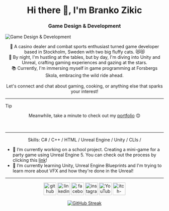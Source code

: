 
<h1 align="center">
Hi there 👋, I'm Branko Zikic
</h1>

<h3 align="center">
 Game Design & Development
</h3>

![Game Design & Development](https://media.licdn.com/dms/image/D5616AQHmvddjlgBKXg/profile-displaybackgroundimage-shrink_350_1400/0/1700213842710?e=1726099200&v=beta&t=_dBuncDs5kc2rEjR-6Q63i1sqidmCwdmabowjsprx4E)

<p align="center">
🎲 A casino dealer and combat sports enthusiast turned game developer based in Stockholm, Sweden with two big fluffy cats. 😻😻<br>
🌙 By night, I'm hustling at the tables, but by day, I'm diving into Unity and Unreal, crafting gaming experiences and gazing at the stars.<br>
📚 Currently, I'm immersing myself in game programming at Forsbergs Skola, embracing the wild ride ahead.<br><br>
Let's connect and chat about gaming, cooking, or anything else that sparks your interest!
</p>

***

> [!TIP]
> <p align="center">Meanwhile, take a minute to check out my <a href="https://sites.google.com/view/brankozikic-portfolio" target="_blank" rel="noopener noreferrer">portfolio</a> 😊<br>
</p>
<br>

***

<p align="center">
Skills: C# / C++ / HTML / Unreal Engine / Unity / CLIs /<br>
</p>

- 🔭 I’m currently working on a school project. Creating a mini-game for a party game using Unreal Engine 5. You can check out the process by clicking this [link](https://sites.google.com/view/brankozikic-portfolio/projects/party-tanks-mini-game)!
- 🌱 I’m currently learning Unity, Unreal Engine Blueprints and I'm trying to learn more about VFX and how they're done in the Unreal!

***

<p align="center">
  <a href="https://github.com/ItsBranko"><img src="https://cdn.simpleicons.org/github/cornflowerblue" alt="github" height="40"></a>
  <a href="https://www.linkedin.com/in/branko-zikic-9992762a0/"><img src="https://cdn.simpleicons.org/linkedin/cornflowerblue" alt="linkedin" height="40"></a>
  <a href="https://www.facebook.com/branko.zikic"><img src="https://cdn.simpleicons.org/facebook/cornflowerblue" alt="facebook" height="40"></a>
  <a href="https://www.instagram.com/itsbranko/"><img src="https://cdn.simpleicons.org/instagram/cornflowerblue" alt="instagram" height="40"></a>
  <a href="https://www.youtube.com/@ItsBranko"><img src="https://cdn.simpleicons.org/youtube/cornflowerblue" alt="YouTube" height="40"></a>
  <a href="https://itsbranko.itch.io/"><img src="https://cdn.simpleicons.org/itchdotio/cornflowerblue" alt="itch-dot-io" height="40"></a>
</p>

<p align="center">
  <a href="https://git.io/streak-stats"><img src="https://streak-stats.demolab.com/?user=itsbranko&theme=tokyonight" alt="GitHub Streak"></a>
</p>
